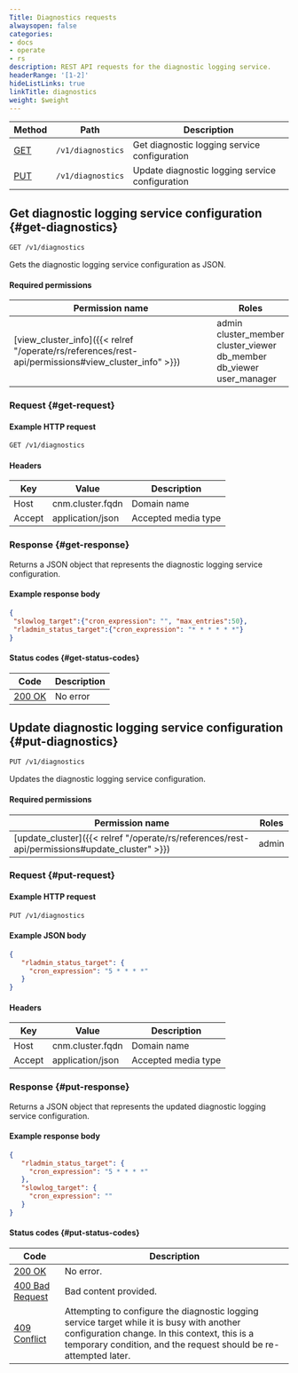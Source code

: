```yaml
---
Title: Diagnostics requests
alwaysopen: false
categories:
- docs
- operate
- rs
description: REST API requests for the diagnostic logging service.
headerRange: '[1-2]'
hideListLinks: true
linkTitle: diagnostics
weight: $weight
---
```


| Method | Path | Description |
|--------|------|-------------|
| [GET](#get-diagnostics) | `/v1/diagnostics` | Get diagnostic logging service configuration |
| [PUT](#put-diagnostics) | `/v1/diagnostics` | Update diagnostic logging service configuration |

## Get diagnostic logging service configuration {#get-diagnostics}

```sh
GET /v1/diagnostics
```

Gets the diagnostic logging service configuration as JSON.

#### Required permissions

| Permission name | Roles |
|-----------------|-------|
| [view_cluster_info]({{< relref "/operate/rs/references/rest-api/permissions#view_cluster_info" >}}) | admin<br />cluster_member<br />cluster_viewer<br />db_member<br />db_viewer<br />user_manager |

### Request {#get-request}

#### Example HTTP request

```sh
GET /v1/diagnostics
```

#### Headers

| Key | Value | Description |
|-----|-------|-------------|
| Host | cnm.cluster.fqdn | Domain name |
| Accept | application/json | Accepted media type |

### Response {#get-response}

Returns a JSON object that represents the diagnostic logging service configuration.

#### Example response body

```json
{
 "slowlog_target":{"cron_expression": "", "max_entries":50},
 "rladmin_status_target":{"cron_expression": "* * * * * *"}
}
```

#### Status codes {#get-status-codes}

| Code | Description |
|------|-------------|
| [200 OK](https://www.rfc-editor.org/rfc/rfc9110.html#name-200-ok) | No error |

## Update diagnostic logging service configuration {#put-diagnostics}

```sh
PUT /v1/diagnostics
```

Updates the diagnostic logging service configuration.

#### Required permissions

| Permission name | Roles |
|-----------------|-------|
| [update_cluster]({{< relref "/operate/rs/references/rest-api/permissions#update_cluster" >}}) | admin |

### Request {#put-request}

#### Example HTTP request

```sh
PUT /v1/diagnostics
```

#### Example JSON body

```json
{
   "rladmin_status_target": {
     "cron_expression": "5 * * * *"
   }
}
```

#### Headers

| Key | Value | Description |
|-----|-------|-------------|
| Host | cnm.cluster.fqdn | Domain name |
| Accept | application/json | Accepted media type |

### Response {#put-response}

Returns a JSON object that represents the updated diagnostic logging service configuration.

#### Example response body

```json
{
   "rladmin_status_target": {
     "cron_expression": "5 * * * *"
   },
   "slowlog_target": {
     "cron_expression": ""
   }
}
```

#### Status codes {#put-status-codes}

| Code | Description |
|------|-------------|
| [200 OK](https://www.rfc-editor.org/rfc/rfc9110.html#name-200-ok) | No error. |
| [400 Bad Request](https://www.rfc-editor.org/rfc/rfc9110.html#name-400-bad-request) | Bad content provided. |
| [409 Conflict](https://www.rfc-editor.org/rfc/rfc9110.html#name-409-conflict) | Attempting to configure the diagnostic logging service target while it is busy with another configuration change. In this context, this is a temporary condition, and the request should be re-attempted later. |
